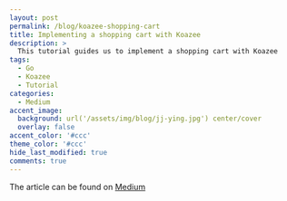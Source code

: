```yaml
---
layout: post
permalink: /blog/koazee-shopping-cart
title: Implementing a shopping cart with Koazee
description: >
  This tutorial guides us to implement a shopping cart with Koazee
tags:
  - Go
  - Koazee
  - Tutorial
categories:
  - Medium
accent_image: 
  background: url('/assets/img/blog/jj-ying.jpg') center/cover
  overlay: false
accent_color: '#ccc'
theme_color: '#ccc'
hide_last_modified: true
comments: true
---
```


The article can be found on [Medium](https://medium.com/wesovilabs/koazee-the-shopping-cart-a381bba32955)
